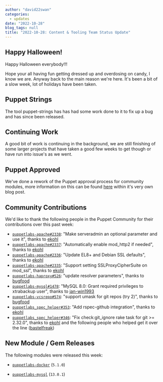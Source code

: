 ```yaml
---
author: "david22swan"
categories:
  - updates
date: "2022-10-28"
blog_tags: null
title: "2022-10-28: Content & Tooling Team Status Update"
---
```


## Happy Halloween!

Happy Halloween everybody!!!

Hope your all having fun getting dressed up and overdosing on candy, I know we are. Anyway back to the main reason we're here.
It's been a bit of a slow week, lot of holidays have been taken.

## Puppet Strings

The tool puppet-strings has has had some work done to it to fix up a bug and has since been released.

## Continuing Work

A good bit of work is continuing in the background, we are still finishing of some larger projects that have taken a good few weeks to get though or have run into issue's as we went.

## Puppet Approved

We've done a rework of the Puppet approval process for community modules, more information on this can be found [here][puppet-approved] within it's very own blog post.

## Community Contributions

We'd like to thank the following people in the Puppet Community for their contributions over this past week:

- [`puppetlabs-apache#2338`][puppetlabs-apache-pr-2338]: "Make serveradmin an optional parameter and use it", thanks to [ekohl][ekohl]
- [`puppetlabs-apache#2337`][puppetlabs-apache-pr-2337]: "Automatically enable mod_http2 if needed", thanks to [ekohl][ekohl]
- [`puppetlabs-apache#2336`][puppetlabs-apache-pr-2336]: "Update EL8+ and Debian SSL defaults", thanks to [ekohl][ekohl]
- [`puppetlabs-apache#2335`][puppetlabs-apache-pr-2335]: "Support setting SSLProxyCipherSuite on mod_ssl", thanks to [ekohl][ekohl]
- [`puppetlabs-haproxy#526`][puppetlabs-haproxy-pr-526]: "update resolver parameters", thanks to [bugfood][bugfood]
- [`puppetlabs-mysql#1478`][puppetlabs-mysql-pr-1478]: "MySQL 8.0: Grant required privileges to xtrabackup user", thanks to [jan-win1993][jan-win1993]
- [`puppetlabs-vcsrepo#574`][puppetlabs-vcsrepo-pr-574]: "support umask for git repos (try 2)", thanks to [bugfood][bugfood]
- [`puppetlabs_spec_helper#353`][puppetlabs_spec_helper-pr-353]: "Add rspec-github integration", thanks to [ekohl][ekohl]
- [`puppetlabs_spec_helper#346`][puppetlabs_spec_helper-pr-346]: "Fix check:git_ignore rake task for git >= 2.32.0", thanks to [ekohl][ekohl] and the following people who helped get it over the line ([bastelfreak][bastelfreak])

## New Module / Gem Releases

The following modules were released this week:

- [`puppetlabs-docker`][puppetlabs-docker] (`5.1.0`)
- [`puppetlabs-mysql`][puppetlabs-mysql] (`13.0.1`)

  [puppetlabs-docker]: https://github.com/puppetlabs/puppetlabs-docker
  [puppetlabs-mysql]: http://github.com/puppetlabs/puppetlabs-mysql
  [puppetlabs-apache-pr-2338]: https://github.com/puppetlabs/puppetlabs-apache/pull/2338
  [ekohl]: https://github.com/ekohl
  [puppetlabs-apache-pr-2337]: https://github.com/puppetlabs/puppetlabs-apache/pull/2337
  [puppetlabs-apache-pr-2336]: https://github.com/puppetlabs/puppetlabs-apache/pull/2336
  [puppetlabs-apache-pr-2335]: https://github.com/puppetlabs/puppetlabs-apache/pull/2335
  [puppetlabs-haproxy-pr-526]: https://github.com/puppetlabs/puppetlabs-haproxy/pull/526
  [bugfood]: https://github.com/bugfood
  [puppetlabs-mysql-pr-1478]: https://github.com/puppetlabs/puppetlabs-mysql/pull/1478
  [jan-win1993]: https://github.com/jan-win1993
  [puppetlabs-vcsrepo-pr-574]: https://github.com/puppetlabs/puppetlabs-vcsrepo/pull/574
  [puppetlabs_spec_helper-pr-353]: https://github.com/puppetlabs/puppetlabs_spec_helper/pull/353
  [puppetlabs_spec_helper-pr-346]: https://github.com/puppetlabs/puppetlabs_spec_helper/pull/346
  [bastelfreak]: https://github.com/bastelfreak
  [puppet-approved]: https://github.com/puppetlabs/content-and-tooling-team/blob/main/content/blog/posts/2022-10-28-module-approval-process.md

